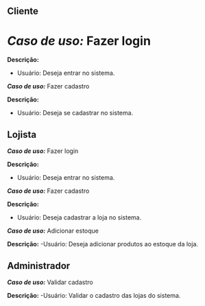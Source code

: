 ## Cliente

# **_Caso de uso:_** Fazer login

**Descrição:**
- Usuário: Deseja entrar no sistema.

**_Caso de uso:_** Fazer cadastro

**Descrição:**
- Usuário: Deseja se cadastrar no sistema.

## Lojista

**_Caso de uso:_** Fazer login

**Descrição:**
- Usuário: Deseja entrar no sistema.

**_Caso de uso:_** Fazer cadastro

**Descrição:**
- Usuário: Deseja cadastrar a loja no sistema.

**_Caso de uso:_** Adicionar estoque

**Descrição:**
-Usuário: Deseja adicionar produtos ao estoque da loja.

## Administrador

**_Caso de uso:_** Validar cadastro

**Descrição:**
-Usuário: Validar o cadastro das lojas do sistema.
